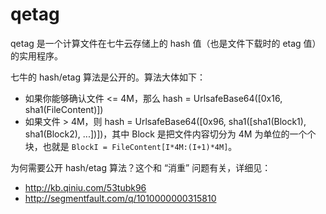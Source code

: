 qetag
=====

qetag 是一个计算文件在七牛云存储上的 hash 值（也是文件下载时的 etag 值）的实用程序。

七牛的 hash/etag 算法是公开的。算法大体如下：

* 如果你能够确认文件 <= 4M，那么 hash = UrlsafeBase64([0x16, sha1(FileContent)])
* 如果文件 > 4M，则 hash = UrlsafeBase64([0x96, sha1([sha1(Block1), sha1(Block2), ...])])，其中 Block 是把文件内容切分为 4M 为单位的一个个块，也就是 `BlockI = FileContent[I*4M:(I+1)*4M]`。

为何需要公开 hash/etag 算法？这个和 “消重” 问题有关，详细见：

* http://kb.qiniu.com/53tubk96
* http://segmentfault.com/q/1010000000315810

